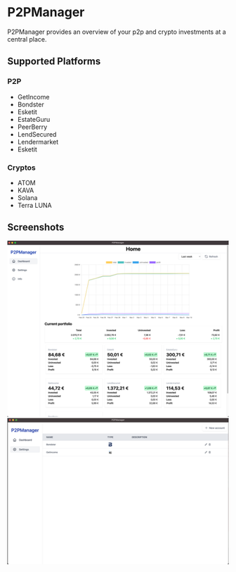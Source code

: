 # P2PManager

P2PManager provides an overview of your p2p and crypto investments at a central place.

## Supported Platforms

### P2P

- GetIncome
- Bondster
- Esketit
- EstateGuru
- PeerBerry
- LendSecured
- Lendermarket
- Esketit

### Cryptos

- ATOM
- KAVA
- Solana
- Terra LUNA

## Screenshots

![Overview](https://raw.githubusercontent.com/exAphex/p2pmanager/main/assets/overview.png)
![Settings](https://raw.githubusercontent.com/exAphex/p2pmanager/main/assets/settings.png)
